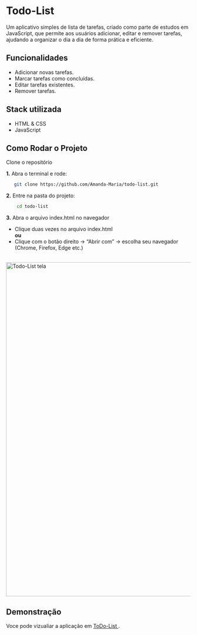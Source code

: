 # Todo-List
Um aplicativo simples de lista de tarefas, criado como parte de estudos em JavaScript, que permite aos usuários adicionar, editar e remover tarefas, ajudando a organizar o dia a dia de forma prática e eficiente.

## Funcionalidades

- Adicionar novas tarefas.
- Marcar tarefas como concluídas.
- Editar tarefas existentes.
- Remover tarefas.

## Stack utilizada

- HTML & CSS
- JavaScript

## Como Rodar o Projeto

Clone o repositório

**1.** Abra o terminal e rode:
```bash
   git clone https://github.com/Amanda-Maria/todo-list.git
```

**2.** Entre na pasta do projeto:

```bash
    cd todo-list
```

**3.** Abra o arquivo index.html no navegador
- Clique duas vezes no arquivo index.html
<br>**ou**
- Clique com o botão direito → “Abrir com” → escolha seu navegador (Chrome, Firefox, Edge etc.)

<br>

<img width="1918" height="910" alt="Todo-List tela" src="https://github.com/user-attachments/assets/ea7734a4-388a-4df0-bfc4-620b918935dd" />

## Demonstração
Voce pode vizualiar a aplicação em [ToDo-List ](https://amanda-maria.github.io/todo-list/).
